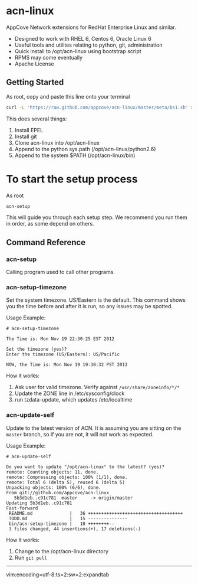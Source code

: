 
acn-linux
=========

AppCove Network extensions for RedHat Enterprise Linux and similar.

* Designed to work with RHEL 6, Centos 6, Oracle Linux 6
* Useful tools and utilites relating to python, git, administration
* Quick install to /opt/acn-linux using bootstrap script
* RPMS may come eventually
* Apache License

## Getting Started

As root, copy and paste this line onto your terminal

```bash
curl -L 'https://raw.github.com/appcove/acn-linux/master/meta/bs1.sh' > acnsh && bash acnsh && . /etc/profile
```

This does several things:

1. Install EPEL
2. Install git
3. Clone acn-linux into /opt/acn-linux
4. Append to the python sys.path (/opt/acn-linux/python2.6)
5. Append to the system $PATH (/opt/acn-linux/bin)


To start the setup process
==========================

As root

```bash
acn-setup
```

This will guide you through each setup step.  We recommend you run 
them in order, as some depend on others.  

Command Reference
-------------------------------------

### acn-setup
Calling program used to call other programs.

### acn-setup-timezone
Set the system timezone.  US/Eastern is the default.  This command shows you the time before and after it is run, so any issues may be spotted.

Usage Example: 

    # acn-setup-timezone

    The Time is: Mon Nov 19 22:30:25 EST 2012

    Set the timezone (yes)?
    Enter the timezone (US/Eastern): US/Pacific

    NOW, the Time is: Mon Nov 19 19:30:32 PST 2012


How it works:

1. Ask user for valid timezone.  Verify against `/usr/share/zoneinfo/*/*`
2. Update the ZONE line in /etc/sysconfig/clock
3. run tzdata-update, which updates /etc/localtime

### acn-update-self 

Update to the latest version of ACN.  It is assuming you are sitting on the `master` branch, so if you are not, it will not work as expected.

Usage Example:

    # acn-update-self

    Do you want to update "/opt/acn-linux" to the latest? (yes)?
    remote: Counting objects: 11, done.
    remote: Compressing objects: 100% (1/1), done.
    remote: Total 6 (delta 5), reused 6 (delta 5)
    Unpacking objects: 100% (6/6), done.
    From git://github.com/appcove/acn-linux
       5b3d1eb..c91c781  master     -> origin/master
    Updating 5b3d1eb..c91c781
    Fast-forward
     README.md              |   36 ++++++++++++++++++++++++++++++++++++
     TODO.md                |   15 ---------------
     bin/acn-setup-timezone |   10 ++++++++--
     3 files changed, 44 insertions(+), 17 deletions(-)

How it works:

1. Change to the /opt/acn-linux directory
2. Run `git pull`




-----------------------------


vim:encoding=utf-8:ts=2:sw=2:expandtab

